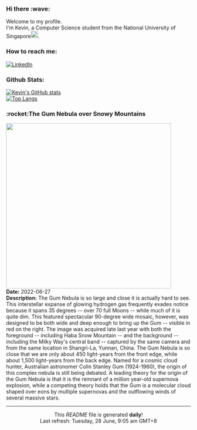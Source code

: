 <h3>Hi there :wave:</h3>

Welcome to my profile.   
I'm Kevin, a Computer Science student from the National University of Singapore<img src="https://img.icons8.com/color/96/000000/singapore-circular.png" width="20px"/>.</p>

<h3>How to reach me: </h3>
<a href="https://www.linkedin.com/in/kevin-foong/"><img alt="LinkedIn" src="https://img.shields.io/badge/linkedin-%230077B5.svg?&style=for-the-badge&logo=linkedin&logoColor=white" /></a> 

<h3>Github Stats: </h3> 

[![Kevin's GitHub stats](https://github-readme-stats.vercel.app/api?username=kevin9foong&theme=tokyonight)](https://github.com/anuraghazra/github-readme-stats) <br/>
[![Top Langs](https://github-readme-stats.vercel.app/api/top-langs/?username=kevin9foong&layout=compact&theme=tokyonight)](https://github.com/anuraghazra/github-readme-stats)

<h3>:rocket:The Gum Nebula over Snowy Mountains</h3> 
<img width="450" src="https:&#x2F;&#x2F;apod.nasa.gov&#x2F;apod&#x2F;image&#x2F;2206&#x2F;GumMountain_WangJin_2400.jpg" /><br/>
<b>Date:</b> 2022-06-27<br/>
<b>Description:</b> The Gum Nebula is so large and close it is actually hard to see. This interstellar expanse of glowing hydrogen gas frequently evades notice because it spans 35 degrees -- over 70 full Moons -- while much of it is quite dim. This featured spectacular 90-degree wide mosaic, however, was designed to be both wide and deep enough to bring up  the Gum -- visible in red on the right. The image was acquired late last year with both the foreground -- including Haba Snow Mountain -- and the background -- including the Milky Way&#39;s central band -- captured by the same camera and from the same location in Shangri-La, Yunnan, China. The Gum Nebula is so close that we are only about 450 light-years from the front edge, while about 1,500 light-years from the back edge. Named for a cosmic cloud hunter, Australian astronomer Colin Stanley Gum (1924-1960), the origin of this complex nebula is still being debated. A leading theory for the origin of the Gum Nebula is that  it is the remnant of a million year-old supernova explosion, while a competing theory holds that the Gum is a molecular cloud shaped over eons by multiple supernovas and the outflowing winds of several massive stars.<br/>

------------
<p align="center">This <i>README</i> file is generated <b>daily</b>!</br>
Last refresh: Tuesday, 28 June, 9:05 am GMT+8<br />